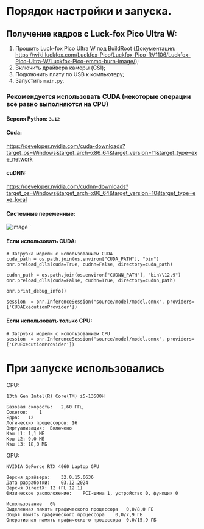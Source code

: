 # Порядок настройки и запуска.

## Получение кадров с Luck-fox Pico Ultra W:
  1) Прошить Luck-fox Pico Ultra W под BuildRoot (Документация: https://wiki.luckfox.com/Luckfox-Pico/Luckfox-Pico-RV1106/Luckfox-Pico-Ultra-W/Luckfox-Pico-emmc-burn-image/);
  2) Включить драйвера камеры (CSI);
  3) Подключить плату по USB к компьютеру;
  4) Запустить ```main.py```.

### Рекомендуется использовать CUDA (некоторые операции всё равно выполняются на CPU)
#### Версия Python: ```3.12```
#### Cuda:
https://developer.nvidia.com/cuda-downloads?target_os=Windows&target_arch=x86_64&target_version=11&target_type=exe_network

#### cuDNN:
https://developer.nvidia.com/cudnn-downloads?target_os=Windows&target_arch=x86_64&target_version=10&target_type=exe_local

#### Системные переменные:

![image](https://github.com/user-attachments/assets/d21de4dc-c5e7-427f-bc66-7f11951fdbb1)
`

#### Если использовать CUDA:
```
# Загрузка модели с использованием CUDA
cuda_path = os.path.join(os.environ["CUDA_PATH"], "bin")
onr.preload_dlls(cuda=True, cudnn=False, directory=cuda_path)

cudnn_path = os.path.join(os.environ["CUDNN_PATH"], "bin\\12.9")
onr.preload_dlls(cuda=False, cudnn=True, directory=cudnn_path)

onr.print_debug_info()

session  = onr.InferenceSession("source/model/model.onnx", providers=['CUDAExecutionProvider'])
```

#### Если использовать только CPU:
```
# Загрузка модели с использованием CPU
session  = onr.InferenceSession("source/model/model.onnx", providers=['CPUExecutionProvider'])
```

# При запуске использовались

CPU:

	13th Gen Intel(R) Core(TM) i5-13500H

	Базовая скорость:	2,60 ГГц
	Сокетов:	1
	Ядра:	12
	Логических процессоров:	16
	Виртуализация:	Включено
	Кэш L1:	1,1 МБ
	Кэш L2:	9,0 МБ
	Кэш L3:	18,0 МБ
 
GPU:

	NVIDIA GeForce RTX 4060 Laptop GPU

	Версия драйвера:	32.0.15.6636
	Дата разработки:	03.12.2024
	Версия DirectX:	12 (FL 12.1)
	Физическое расположение:	PCI-шина 1, устройство 0, функция 0

	Использование	0%
	Выделенная память графического процессора	0,0/8,0 ГБ
	Общая память графического процессора	0,0/7,9 ГБ
	Оперативная память графического процессора	0,0/15,9 ГБ





